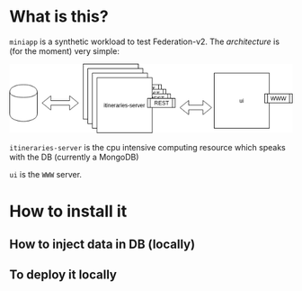 # What is this?

`miniapp` is a synthetic workload to test Federation-v2. The _architecture_ is (for the moment) very simple:


![miniapp schema](./docs/processes_image.png)

`itineraries-server` is the cpu intensive computing resource which speaks with the DB (currently a MongoDB)

`ui` is the `WWW` server.

#

# How to install it


## How to inject data in DB (locally)


## To deploy it locally



